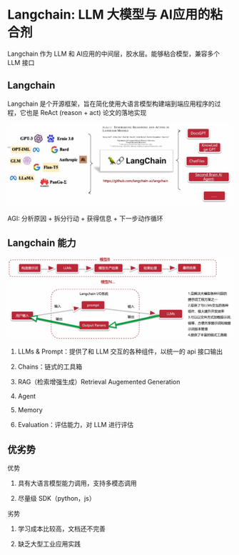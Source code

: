# Langchain: LLM 大模型与 AI应用的粘合剂

Langchain 作为 LLM 和 AI应用的中间层，胶水层。能够粘合模型，兼容多个 LLM 接口

## Langchain

Langchain 是个开源框架，旨在简化使用大语言模型构建端到端应用程序的过程，它也是 ReAct (reason + act) 论文的落地实现

![alt text](../../images/langchainjs.png)


AGI: 分析原因 + 拆分行动 + 获得信息 + 下一步动作循环

## Langchain 能力

![alt text](../../images/langchainnengli.png)

1. LLMs & Prompt：提供了和 LLM 交互的各种组件，以统一的 api 接口输出

2. Chains：链式的工具箱

3. RAG（检索增强生成）Retrieval Augemented Generation

4. Agent

5. Memory

6. Evaluation：评估能力，对 LLM 进行评估

## 优劣势

优势

1. 具有大语言模型能力调用，支持多模态调用

2. 尽量级 SDK（python，js）

劣势

1. 学习成本比较高，文档还不完善

2. 缺乏大型工业应用实践


